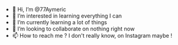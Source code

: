 - 👋 Hi, I’m @77Aymeric
- 👀 I’m interested in learning everything I can
- 🌱 I’m currently learning a lot of things
- 💞️ I’m looking to collaborate on nothing right now
- 📫 How to reach me ? I don't really know, on Instagram maybe !

<!---
77Aymeric/77Aymeric is a ✨ special ✨ repository because its `README.md` (this file) appears on your GitHub profile.
You can click the Preview link to take a look at your changes.
--->
